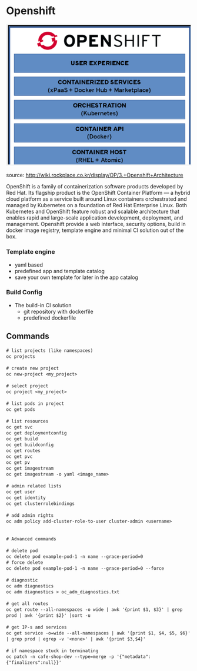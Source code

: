 # Openshift

![what is openshift](images/openshift.png)

source: http://wiki.rockplace.co.kr/display/OP/3.+Openshift+Architecture

OpenShift is a family of containerization software products developed by Red Hat. Its flagship product is the OpenShift Container Platform — a hybrid cloud platform as a service built around Linux containers orchestrated and managed by Kubernetes on a foundation of Red Hat Enterprise Linux. Both Kubernetes and OpenShift feature robust and scalable architecture that enables rapid and large-scale application development, deployment, and management. Openshift provide a web interface, security options, build in docker image registry, template engine and minimal CI solution out of the box.

### Template engine
- yaml based
- predefined app and template catalog
- save your own template for later in the app catalog

### Build Config
- The build-in CI solution
    - git repository with dockerfile
    - predefined dockerfile

## Commands
```
# list projects (like namespaces)
oc projects

# create new project
oc new-project <my_project>

# select project
oc project <my_project>

# list pods in project
oc get pods

# list resources
oc get svc
oc get deploymentconfig
oc get build
oc get buildconfig
oc get routes
oc get pvc
oc get pv
oc get imagestream 
oc get imagestream -o yaml <image_name>

# admin related lists
oc get user
oc get identity
oc get clusterrolebindings

# add admin rights
oc adm policy add-cluster-role-to-user cluster-admin <username>


# Advanced commands

# delete pod
oc delete pod example-pod-1 -n name --grace-period=0
# force delete
oc delete pod example-pod-1 -n name --grace-period=0 --force

# diagnostic
oc adm diagnostics
oc adm diagnostics > oc_adm_diagnostics.txt

# get all routes
oc get route --all-namespaces -o wide | awk '{print $1, $3}' | grep prod | awk '{print $2}' |sort -u

# get IP-s and services
oc get service -o=wide --all-namespaces | awk '{print $1, $4, $5, $6}' | grep prod | egrep -v '<none>' | awk '{print $3,$4}'

# if namespace stuck in terminating
oc patch -n cafe-shop-dev --type=merge -p '{"metadata": {"finalizers":null}}'
```